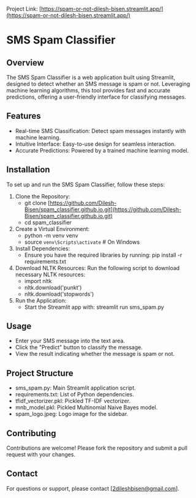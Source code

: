 Project Link: [https://spam-or-not-dilesh-bisen.streamlit.app/](https://spam-or-not-dilesh-bisen.streamlit.app/)

# <b>SMS Spam Classifier</b>

## <b>Overview</b>
The SMS Spam Classifier is a web application built using Streamlit, designed to detect whether an SMS message is spam or not. Leveraging machine learning algorithms, this tool provides fast and accurate predictions, offering a user-friendly interface for classifying messages.

## <b>Features</b>
- Real-time SMS Classification: Detect spam messages instantly with machine learning.
- Intuitive Interface: Easy-to-use design for seamless interaction.
- Accurate Predictions: Powered by a trained machine learning model.

## <b>Installation</b>
To set up and run the SMS Spam Classifier, follow these steps:
1. Clone the Repository:
   - git clone [https://github.com/Dilesh-Bisen/spam_classifier.github.io.git](https://github.com/Dilesh-Bisen/spam_classifier.github.io.git)
   - cd spam_classifier
2. Create a Virtual Environment:
   - python -m venv venv
   - source `venv\Scripts\activate` # On Windows
3. Install Dependencies:
   - Ensure you have the required libraries by running: pip install -r requirements.txt
4. Download NLTK Resources:
   Run the following script to download necessary NLTK resources:
   - import nltk
   - nltk.download('punkt')
   - nltk.download('stopwords')
5. Run the Application:
   - Start the Streamlit app with: streamlit run sms_spam.py

## <b>Usage</b>
- Enter your SMS message into the text area.
- Click the "Predict" button to classify the message.
- View the result indicating whether the message is spam or not.

## <b>Project Structure</b>
- sms_spam.py: Main Streamlit application script.
- requirements.txt: List of Python dependencies.
- tfidf_vectorizer.pkl: Pickled TF-IDF vectorizer.
- mnb_model.pkl: Pickled Multinomial Naive Bayes model.
- spam_logo.jpeg: Logo image for the sidebar.

## <b>Contributing</b>
Contributions are welcome! Please fork the repository and submit a pull request with your changes.

## <b>Contact</b>
For questions or support, please contact [2dileshbisen@gmail.com].
